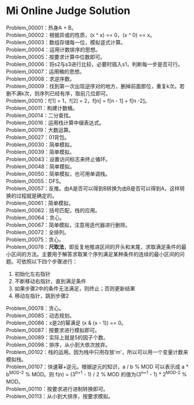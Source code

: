 # Mi Online Judge Solution

Problem_00001：热身A + B。  
Problem_00002：根据异或的性质，(x ^ x) == 0，(x ^ 0) == x。  
Problem_00003：数组存储每一位，模拟竖式计算。  
Problem_00004：运用计数排序的思想。  
Problem_00005：按要求计算中位数即可。  
Problem_00006：将s2与s3进行比较，必要时插入s1，判断每一步是否可行。  
Problem_00007：运用桶的思想。  
Problem_00008：求逆序数。  
Problem_00009：找到第一次出现逆序对的地方，删掉前面那位，重复k次。若删不满k次，则序列已经有序，取前几位即可。  
Problem_00010：f[1] = 1，f[2] = 2，f[n] = f[n - 1] + f[n -2]。  
Problem_00011：构建计数桶。  
Problem_00014：二分查找。  
Problem_00016：运用栈计算中缀表达式。   
Problem_00019：大数运算。  
Problem_00027：01背包。  
Problem_00030：简单模拟。  
Problem_00039：简单模拟。  
Problem_00043：设置访问标志来终止循环。  
Problem_00048：简单模拟。  
Problem_00050：简单模拟，也可用单调栈。    
Problem_00055：DFS。    
Problem_00057：反推。由A是否可以得到B转换为由B是否可以得到A，这样转换的过程就是确定的。    
Problem_00061：简单模拟。    
Problem_00062：括号匹配，栈的应用。    
Problem_00064：贪心。    
Problem_00067：简单模拟，注意用迭代器进行删除。    
Problem_00072：全排列。    
Problem_00075：贪心。    
Problem_00076：**尺取法**，即反复地推进区间的开头和末尾，求取满足条件的最小区间的方法。主要用于解答求取某个序列满足某种条件的连续的最小区间的问题。可依照以下四个步骤进行：
1. 初始化左右指针
2. 不断移动右指针，直到满足条件 
3. 如果步骤2中的条件无法满足，则终止；否则更新结果  
4. 移动左指针，跳到步骤2  
 
Problem_00078：贪心。   
Problem_00085：动态规划。   
Problem_00086：x是2的幂满足 (x & (x - 1)) == 0。   
Problem_00087：按要求进行模拟即可。   
Problem_00089：实际上就是5的因子个数。   
Problem_00098：排序，从小到大依次放弃。  
Problem_00102：栈的运用。因为栈中只用存放'm'，所以可以用一个变量计数来模拟栈。   
Problem_00107：快速幂+逆元。根据逆元的知识，a / b % MOD 可以表示成 a * b<sup>MOD-2</sup> % MOD。则 f(n) = (3<sup>n+1</sup> - 1) / 2 % MOD 的值为(3<sup>n+1</sup> - 1) * 2<sup>MOD-2</sup> % MOD。  
Problem_00110：按要求进行进制转换即可。  
Problem_00113：从小到大排序，按要求模拟。 
